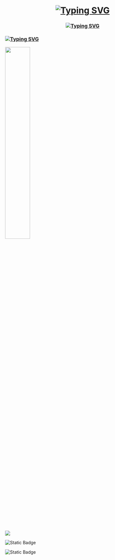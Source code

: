 <h1 align="center"><a href="https://git.io/typing-svg"><img src="https://readme-typing-svg.herokuapp.com?font=Fira+Code&weight=700&size=28&pause=1000&center=true&repeat=false&width=435&lines=Hi+there%2C+I'm+Alex" alt="Typing SVG" /></a></h1>
<h3 align="center"><a href="https://git.io/typing-svg"><img src="https://readme-typing-svg.herokuapp.com?font=Fira+Code&pause=1000&width=435&lines=ITMO+BT+-%3E+Student+Bachelor+%E2%99%A8%EF%B8%8F+;P3112+%5Cu2764+group" alt="Typing SVG" /></a></h3>
<h3><a href="https://git.io/typing-svg"><img src="https://readme-typing-svg.herokuapp.com?font=Fira+Code&pause=1000&color=F70000&center=true&width=435&lines=I+like+python+;and+ASSembly" alt="Typing SVG" /></a></h3>

<img src="https://github-readme-stats.vercel.app/api/top-langs/?username=Alex-de-bug&layout=compact&theme=midnight-purple&show_icons=true&langs_count=10" width="40%" height="auto">

![](https://github-profile-summary-cards.vercel.app/api/cards/profile-details?username=Alex-de-bug&theme=solarized_dark)


![Static Badge](https://img.shields.io/badge/laptop-Macbook_Air_2022-brightgreen?logo=apple)

![Static Badge](https://img.shields.io/badge/MacOS_M2_8_256-grey?logo=arm)

